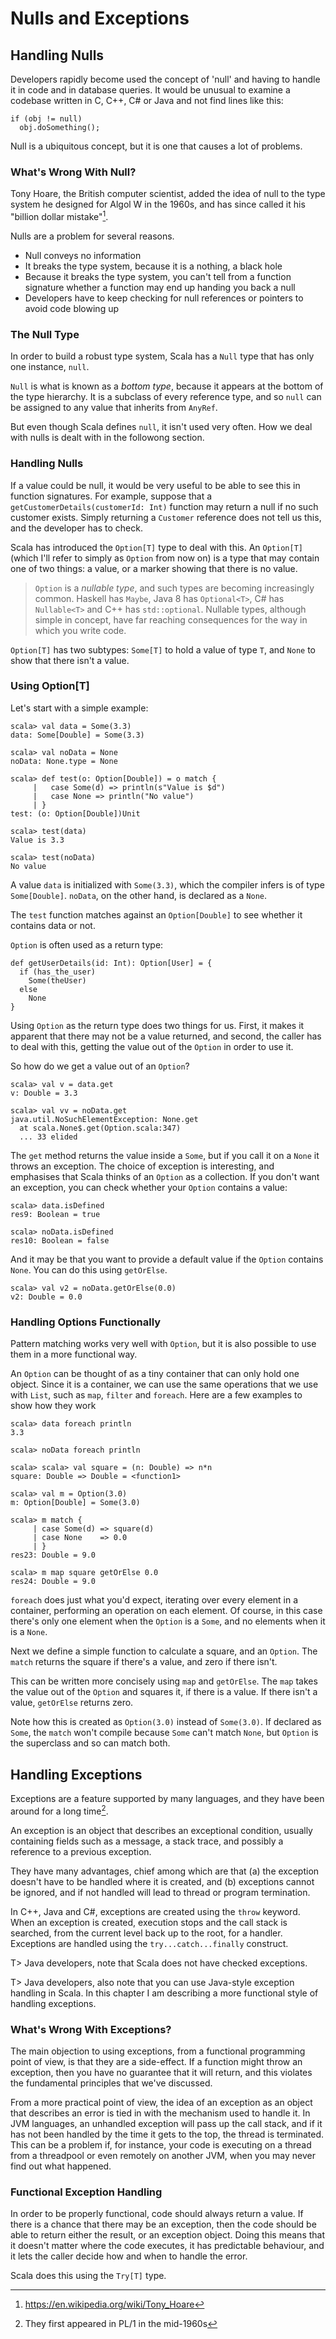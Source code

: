 # Nulls and Exceptions

## Handling Nulls

Developers rapidly become used the concept of 'null' and having to handle it in code and in database queries. It would be unusual to examine a codebase written in C, C++, C# or Java and not find lines like this:

~~~~~~~~
if (obj != null)
  obj.doSomething();
~~~~~~~~

Null is a ubiquitous concept, but it is one that causes a lot of problems.

### What's Wrong With Null?

Tony Hoare, the British computer scientist, added the idea of null to the type system he designed for Algol W in the 1960s, and has since called it his "billion dollar mistake"[^1].

[^1]: https://en.wikipedia.org/wiki/Tony_Hoare

Nulls are a problem for several reasons.

* Null conveys no information
* It breaks the type system, because it is a nothing, a black hole
* Because it breaks the type system, you can't tell from a function signature whether a function may end up handing you back a null
* Developers have to keep checking for null references or pointers to avoid code blowing up

### The Null Type
In order to build a robust type system, Scala has a `Null` type that has only one instance, `null`.

`Null` is what is known as a *bottom type*, because it appears at the bottom of the type hierarchy. It is a subclass of every reference type, and so `null` can be assigned to any value that inherits from `AnyRef`.

But even though Scala defines `null`, it isn't used very often. How we deal with nulls is dealt with in the followong section.

### Handling Nulls
If a value could be null, it would be very useful to be able to see this in function signatures. For example, suppose that a `getCustomerDetails(customerId: Int)` function may return a null if no such customer exists. Simply returning a `Customer` reference does not tell us this, and the developer has to check.

Scala has introduced the `Option[T]` type to deal with this. An `Option[T]` (which I'll refer to simply as `Option` from now on) is a type that may contain one of two things: a value, or a marker showing that there is no value.

> `Option` is a *nullable type*, and such types are becoming increasingly common. Haskell has `Maybe`, Java 8 has `Optional<T>`, C# has `Nullable<T>` and C++ has `std::optional`. Nullable types, although simple in concept, have far reaching consequences for the way in which you write code.

`Option[T]` has two subtypes: `Some[T]` to hold a value of type `T`, and `None` to show that there isn't a value.

### Using Option[T]
Let's start with a simple example:

~~~~~~~~
scala> val data = Some(3.3)
data: Some[Double] = Some(3.3)

scala> val noData = None
noData: None.type = None

scala> def test(o: Option[Double]) = o match {
     |   case Some(d) => println(s"Value is $d")
     |   case None => println("No value")
     | }
test: (o: Option[Double])Unit

scala> test(data)
Value is 3.3

scala> test(noData)
No value
~~~~~~~~

A value `data` is initialized with `Some(3.3)`, which the compiler infers is of type `Some[Double]`. `noData`, on the other hand, is declared as a `None`.

The `test` function matches against an `Option[Double]` to see whether it contains data or not.

`Option` is often used as a return type:

~~~~~~~~
def getUserDetails(id: Int): Option[User] = {
  if (has_the_user)
    Some(theUser)
  else
    None
}
~~~~~~~~

Using `Option` as the return type does two things for us. First, it makes it apparent that there may not be a value returned, and second, the caller has to deal with this, getting the value out of the `Option` in order to use it.

So how do we get a value out of an `Option`?

~~~~~~~~
scala> val v = data.get
v: Double = 3.3

scala> val vv = noData.get
java.util.NoSuchElementException: None.get
  at scala.None$.get(Option.scala:347)
  ... 33 elided
~~~~~~~~

The `get` method returns the value inside a `Some`, but if you call it on a `None` it throws an exception. The choice of exception is interesting, and emphasises that Scala thinks of an `Option` as a collection. If you don't want an exception, you can check whether your `Option` contains a value:

~~~~~~~~
scala> data.isDefined
res9: Boolean = true

scala> noData.isDefined
res10: Boolean = false
~~~~~~~~

And it may be that you want to provide a default value if the `Option` contains `None`. You can do this using `getOrElse`.

~~~~~~~~
scala> val v2 = noData.getOrElse(0.0)
v2: Double = 0.0
~~~~~~~~

### Handling Options Functionally
Pattern matching works very well with `Option`, but it is also possible to use them in a more functional way.

An `Option` can be thought of as a tiny container that can only hold one object. Since it is a container, we can use the same operations that we use with `List`, such as `map`, `filter` and `foreach`. Here are a few examples to show how they work

~~~~~~~~
scala> data foreach println
3.3

scala> noData foreach println

scala> scala> val square = (n: Double) => n*n
square: Double => Double = <function1>

scala> val m = Option(3.0)
m: Option[Double] = Some(3.0)

scala> m match {
     | case Some(d) => square(d)
     | case None    => 0.0
     | }
res23: Double = 9.0

scala> m map square getOrElse 0.0
res24: Double = 9.0
~~~~~~~~

`foreach` does just what you'd expect, iterating over every element in a container, performing an operation on each element. Of course, in this case there's only one element when the `Option` is a `Some`, and no elements when it is a `None`.

Next we define a simple function to calculate a square, and an `Option`. The `match` returns the square if there's a value, and zero if there isn't.

This can be written more concisely using `map` and `getOrElse`. The `map` takes the value out of the `Option` and squares it, if there is a value. If there isn't a value, `getOrElse` returns zero.

Note how this is created as `Option(3.0)` instead of `Some(3.0)`. If declared as `Some`, the `match` won't compile because `Some` can't match `None`, but `Option` is the superclass and so can match both.

## Handling Exceptions
Exceptions are a feature supported by many languages, and they have been around for a long time[^2].

[^2]: They first appeared in PL/1 in the mid-1960s

An exception is an object that describes an exceptional condition, usually containing fields such as a message, a stack trace, and possibly a reference to a previous exception.

They have many advantages, chief among which are that (a) the exception doesn't have to be handled where it is created, and (b) exceptions cannot be ignored, and if not handled will lead to thread or program termination.

In C++, Java and C#, exceptions are created using the `throw` keyword. When an exception is created, execution stops and the call stack is searched, from the current level back up to the root, for a handler. Exceptions are handled using the `try...catch...finally` construct.

T> Java developers, note that Scala does not have checked exceptions.

T> Java developers, also note that you can use Java-style exception handling in Scala. In this chapter I am describing a more functional style of handling exceptions.

### What's Wrong With Exceptions?
The main objection to using exceptions, from a functional programming point of view, is that they are a side-effect. If a function might throw an exception, then you have no guarantee that it will return, and this violates the fundamental principles that we've discussed.

From a more practical point of view, the idea of an exception as an object that describes an error is tied in with the mechanism used to handle it. In JVM languages, an unhandled exception will pass up the call stack, and if it has not been handled by the time it gets to the top, the thread is terminated. This can be a problem if, for instance, your code is executing on a thread from a threadpool or even remotely on another JVM, when you may never find out what happened.

### Functional Exception Handling
In order to be properly functional, code should always return a value. If there is a chance that there may be an exception, then the code should be able to return either the result, or an exception object. Doing this means that it doesn't matter where the code executes, it has predictable behaviour, and it lets the caller decide how and when to handle the error.

Scala does this using the `Try[T]` type.